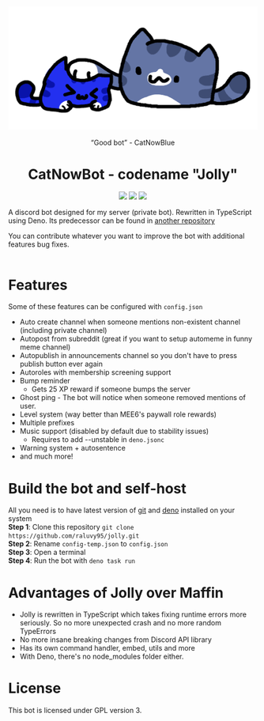 <img src="./pets.png"><br>

<figcaption align="center"><q>Good bot</q> - CatNowBlue</figcaption>
<h1 align="center"> CatNowBot - codename "Jolly" </h1>

<p align="center">
  <a href="https://github.com/raluvy95/jolly/blob/main/LICENSE" alt="License"><img src="https://img.shields.io/github/license/raluvy95/jolly"></img></a>
  <a href="https://discord.gg/3CVqX5bphG" alt="Discord"><img src="https://img.shields.io/discord/829309363213565982?label=Discord&style=flat&logo=discord&logoColor=white"></img></a>
  <a href="https://github.com/raluvy95/jolly/issues" alt="Issues"><img src="https://img.shields.io/github/issues/raluvy95/jolly"></img></a>
</p>
A discord bot designed for my server (private bot). Rewritten in
TypeScript using Deno. Its predecessor can be found in
<a href="https://github.com/raluvy95/maffin">another repository</a>

You can contribute whatever you want to improve the bot with additional features
bug fixes.
<br>
<br>

# Features

Some of these features can be configured with `config.json`

- Auto create channel when someone mentions non-existent channel (including
  private channel)
- Autopost from subreddit (great if you want to setup automeme in funny meme
  channel)
- Autopublish in announcements channel so you don't have to press publish button
  ever again
- Autoroles with membership screening support
- Bump reminder
  - Gets 25 XP reward if someone bumps the server
- Ghost ping - The bot will notice when someone removed mentions of user.
- Level system (way better than MEE6's paywall role rewards)
- Multiple prefixes
- Music support (disabled by default due to stability issues)
  - Requires to add --unstable in `deno.jsonc`
- Warning system + autosentence
- and much more!

# Build the bot and self-host

All you need is to have latest version of [git](https://git-scm.com/) and
[deno](https://deno.land/) installed on your system<br> **Step 1**: Clone this
repository `git clone https://github.com/raluvy95/jolly.git`<br> **Step 2**:
Rename `config-temp.json` to `config.json`<br> **Step 3**: Open a terminal<br>
**Step 4**: Run the bot with `deno task run`

# Advantages of Jolly over Maffin

- Jolly is rewritten in TypeScript which takes fixing runtime errors more
  seriously. So no more unexpected crash and no more random TypeErrors
- No more insane breaking changes from Discord API library
- Has its own command handler, embed, utils and more
- With Deno, there's no node_modules folder either.

# License

This bot is licensed under GPL version 3.
